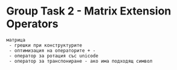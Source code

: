 # Group Task 2 - Matrix Extension Operators

```
матрица
 - грешки при конструктурите
 - оптимизация на операторите + -
 - оператор за ротация със unicode
 - оператор за транспониране - ако има подходящ символ
```